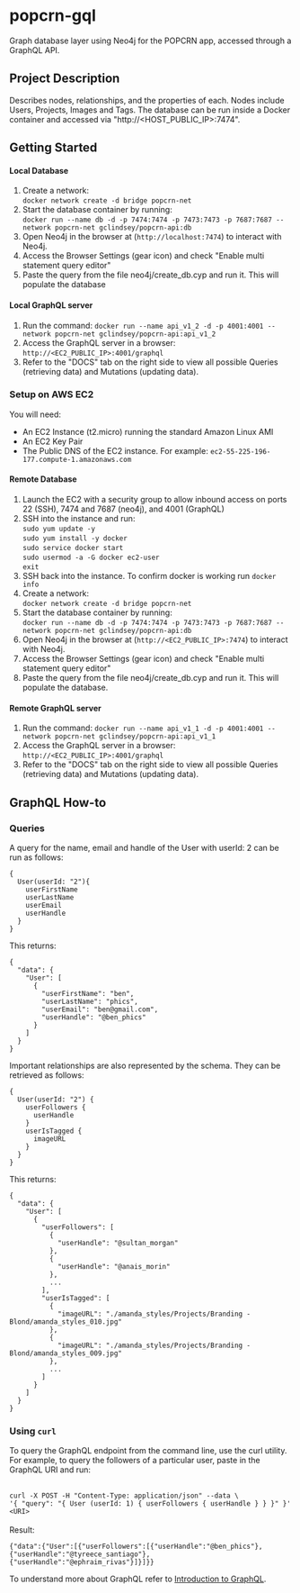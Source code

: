 # popcrn-gql
Graph database layer using Neo4j for the POPCRN app, accessed through a GraphQL API.

## Project Description
Describes nodes, relationships, and the properties of each. Nodes include Users, Projects, Images and Tags. The database can be run inside a Docker container and accessed via "http://<HOST_PUBLIC_IP>:7474".


## Getting Started

#### Local Database
1. Create a network:<br> ```docker network create -d bridge popcrn-net```
2. Start the database container by running:<br>
   ```docker run --name db -d -p 7474:7474 -p 7473:7473 -p 7687:7687 --network popcrn-net gclindsey/popcrn-api:db```
3. Open Neo4j in the browser at (`http://localhost:7474`) to interact with Neo4j.
4. Access the Browser Settings (gear icon) and check "Enable multi statement query editor"
5. Paste the query from the file neo4j/create_db.cyp and run it. This will populate the database

#### Local GraphQL server
1. Run the command:
   ```docker run --name api_v1_2 -d -p 4001:4001 --network popcrn-net gclindsey/popcrn-api:api_v1_2```
2. Access the GraphQL server in a browser:<br>
   `http://<EC2_PUBLIC_IP>:4001/graphql`
3. Refer to the "DOCS" tab on the right side to view all possible Queries (retrieving data) and Mutations (updating data). 

### Setup on AWS EC2
You will need:
* An EC2 Instance (t2.micro) running the standard Amazon Linux AMI
* An EC2 Key Pair
* The Public DNS of the EC2 instance. For example: ```ec2-55-225-196-177.compute-1.amazonaws.com```

#### Remote Database
1. Launch the EC2 with a security group to allow inbound access on ports 22 (SSH), 7474 and 7687 (neo4j), and 4001 (GraphQL)
2. SSH into the instance and run:<br>
   ```sudo yum update -y```<br>
   ```sudo yum install -y docker```<br>
   ```sudo service docker start```<br>
   ```sudo usermod -a -G docker ec2-user```<br>
   ```exit```
3. SSH back into the instance. To confirm docker is working run ```docker info```
4. Create a network:<br> ```docker network create -d bridge popcrn-net```
5. Start the database container by running:<br>
   ```docker run --name db -d -p 7474:7474 -p 7473:7473 -p 7687:7687 --network popcrn-net gclindsey/popcrn-api:db```
6. Open Neo4j in the browser at (`http://<EC2_PUBLIC_IP>:7474`) to interact with Neo4j.
7. Access the Browser Settings (gear icon) and check "Enable multi statement query editor"
8. Paste the query from the file neo4j/create_db.cyp and run it. This will populate the database.

#### Remote GraphQL server
1. Run the command:
   ```docker run --name api_v1_1 -d -p 4001:4001 --network popcrn-net gclindsey/popcrn-api:api_v1_1```
2. Access the GraphQL server in a browser:<br>
   `http://<EC2_PUBLIC_IP>:4001/graphql`
3. Refer to the "DOCS" tab on the right side to view all possible Queries (retrieving data) and Mutations (updating data). 
## GraphQL How-to

### Queries
A query for the name, email and handle of the User with userId: 2 can be run as follows:
```
{
  User(userId: "2"){
    userFirstName
    userLastName
    userEmail
    userHandle
  }
}
```
This returns:
```
{
  "data": {
    "User": [
      {
        "userFirstName": "ben",
        "userLastName": "phics",
        "userEmail": "ben@gmail.com",
        "userHandle": "@ben_phics"
      }
    ]
  }
}
```
Important relationships are also represented by the schema. They can be retrieved as follows:
```
{
  User(userId: "2") {
    userFollowers {
      userHandle
    }
    userIsTagged {
      imageURL
    }
  }
}

```
This returns:
```
{
  "data": {
    "User": [
      {
        "userFollowers": [
          {
            "userHandle": "@sultan_morgan"
          },
          {
            "userHandle": "@anais_morin"
          },
          ...
        ],
        "userIsTagged": [
          {
            "imageURL": "./amanda_styles/Projects/Branding - Blond/amanda_styles_010.jpg"
          },
          {
            "imageURL": "./amanda_styles/Projects/Branding - Blond/amanda_styles_009.jpg"
          },
          ...
        ]
      }
    ]
  }
}
```
### Using `curl`
To query the GraphQL endpoint from the command line, use the curl utility. For example, to query the followers of a particular user, paste in the GraphQL URI and run:

<br>```curl -X POST -H "Content-Type: application/json" --data \```<br>
```'{ "query": "{ User (userId: 1) { userFollowers { userHandle } } }" }' <URI>```
<br><br>Result:

```{"data":{"User":[{"userFollowers":[{"userHandle":"@ben_phics"},{"userHandle":"@tyreece_santiago"},{"userHandle":"@ephraim_rivas"}]}]}}```
<br>

To understand more about GraphQL refer to [Introduction to GraphQL](https://graphql.org/learn/).